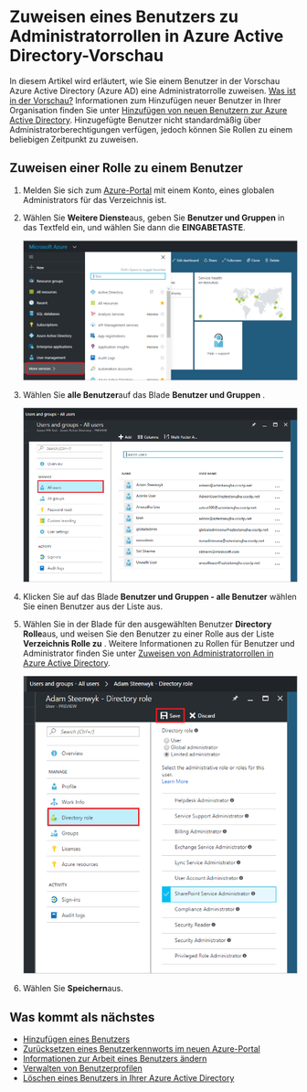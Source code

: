 <properties
    pageTitle="Zuweisen eines Benutzers zu Administratorrollen in Azure Active Directory-Vorschau | Microsoft Azure"
    description="Erläutert, wie Sie in Azure Active Directory administrative Benutzerinformationen zu ändern"
    services="active-directory"
    documentationCenter=""
    authors="curtand"
    manager="femila"
    editor=""/>

<tags
    ms.service="active-directory"
    ms.workload="identity"
    ms.tgt_pltfrm="na"
    ms.devlang="na"
    ms.topic="article"
    ms.date="09/12/2016"
    ms.author="curtand"/>

# <a name="assign-a-user-to-administrator-roles-in-azure-active-directory-preview"></a>Zuweisen eines Benutzers zu Administratorrollen in Azure Active Directory-Vorschau

In diesem Artikel wird erläutert, wie Sie einem Benutzer in der Vorschau Azure Active Directory (Azure AD) eine Administratorrolle zuweisen. [Was ist in der Vorschau?](active-directory-preview-explainer.md) Informationen zum Hinzufügen neuer Benutzer in Ihrer Organisation finden Sie unter [Hinzufügen von neuen Benutzern zur Azure Active Directory](active-directory-users-create-azure-portal.md). Hinzugefügte Benutzer nicht standardmäßig über Administratorberechtigungen verfügen, jedoch können Sie Rollen zu einem beliebigen Zeitpunkt zu zuweisen.

## <a name="assign-a-role-to-a-user"></a>Zuweisen einer Rolle zu einem Benutzer

1.  Melden Sie sich zum [Azure-Portal](https://portal.azure.com) mit einem Konto, eines globalen Administrators für das Verzeichnis ist.

2.  Wählen Sie **Weitere Dienste**aus, geben Sie **Benutzer und Gruppen** in das Textfeld ein, und wählen Sie dann die **EINGABETASTE**.

    ![Öffnende Benutzermanagement](./media/active-directory-users-assign-role-azure-portal/create-users-user-management.png)

3.  Wählen Sie **alle Benutzer**auf das Blade **Benutzer und Gruppen** .

    ![Öffnen das Blade für alle Benutzer](./media/active-directory-users-assign-role-azure-portal/create-users-open-users-blade.png)

4. Klicken Sie auf das Blade **Benutzer und Gruppen - alle Benutzer** wählen Sie einen Benutzer aus der Liste aus.

5. Wählen Sie in der Blade für den ausgewählten Benutzer **Directory Rolle**aus, und weisen Sie den Benutzer zu einer Rolle aus der Liste **Verzeichnis Rolle zu** . Weitere Informationen zu Rollen für Benutzer und Administrator finden Sie unter [Zuweisen von Administratorrollen in Azure Active Directory](active-directory-assign-admin-roles.md).

      ![Zuweisen einer Rolle zu einen Benutzer](./media/active-directory-users-assign-role-azure-portal/create-users-assign-role.png)

6. Wählen Sie **Speichern**aus.


## <a name="whats-next"></a>Was kommt als nächstes

- [Hinzufügen eines Benutzers](active-directory-users-create-azure-portal.md)
- [Zurücksetzen eines Benutzerkennworts im neuen Azure-Portal](active-directory-users-reset-password-azure-portal.md)
- [Informationen zur Arbeit eines Benutzers ändern](active-directory-users-work-info-azure-portal.md)
- [Verwalten von Benutzerprofilen](active-directory-users-profile-azure-portal.md)
- [Löschen eines Benutzers in Ihrer Azure Active Directory](active-directory-users-delete-user-azure-portal.md)
